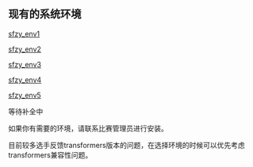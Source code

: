 ## 现有的系统环境

[sfzy_env1](./sfzy_env1.md)

[sfzy_env2](./sfzy_env2.md)

[sfzy_env3](./sfzy_env3.md)

[sfzy_env4](./sfzy_env4.md)

[sfzy_env5](./sfzy_env5.md)


等待补全中

如果你有需要的环境，请联系比赛管理员进行安装。

目前较多选手反馈transformers版本的问题，在选择环境的时候可以优先考虑transformers兼容性问题。
